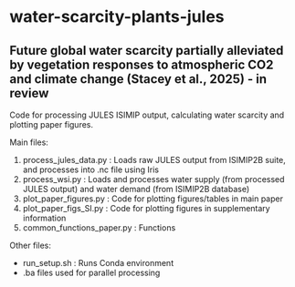 # water-scarcity-plants-jules
## Future global water  scarcity partially alleviated by vegetation responses to atmospheric CO2 and climate change (Stacey  et al., 2025) - in review
Code for processing JULES ISIMIP output, calculating water scarcity and plotting paper figures.

Main files:
1. process_jules_data.py : Loads raw JULES output from ISIMIP2B suite, and processes into .nc file using Iris
2. process_wsi.py : Loads and processes water supply (from processed JULES output) and water demand (from ISIMIP2B database)
3. plot_paper_figures.py : Code for plotting figures/tables in main paper
4. plot_paper_figs_SI.py : Code for plotting figures in supplementary information
5. common_functions_paper.py : Functions 

Other files:
- run_setup.sh : Runs Conda environment
- .ba files used for parallel processing 
